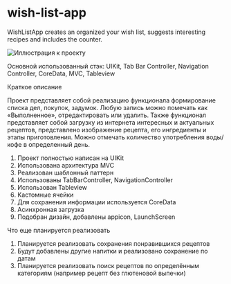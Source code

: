 # wish-list-app
WishListApp creates an organized your wish list, suggests interesting recipes and includes the counter.

![Иллюстрация к проекту]([url=https://ibb.co/B2xwJGm][img]https://i.ibb.co/TMSrG1Z/BE18-FD2-D-22-C0-4-EB9-B9-E1-4-A856-C4-D040-D.png[/img][/url])


Основной использованный стэк: UIKit, Tab Bar Controller, Navigation Controller, CoreData, MVC, Tableview

Краткое описание

Проект представляет собой реализацию функционала формирование списка дел, покупок, задумок. Любую запись  можно помечать как «Выполненное», отредактировать или удалить. Также функционал представляет собой загрузку из интернета интересных и актуальных рецептов, представлено изображение рецепта, его ингредиенты и этапы приготовления. Можно отмечать количество употребления воды/кофе в определенный день.

1) Проект полностью написан на UIKit
2) Использована архитектура MVC
3) Реализован шаблонный паттерн
4) Использованы TabBarController, NavigationController
5) Использован Tableview
6) Кастомные ячейки
7) Для сохранения информации используется СoreData
8) Асинхронная загрузка
9) Подобран дизайн, добавлены appicon, LaunchScreen

Что еще планируется реализовать

 1) Планируется реализовать сохранения понравившихся рецептов 
 2) Будут добавлены другие напитки и реализовано сохранение по датам
 3) Планируется реализовать поиск рецептов по определённым категориям (например рецепт без глютеновой выпечки) 
 
 



